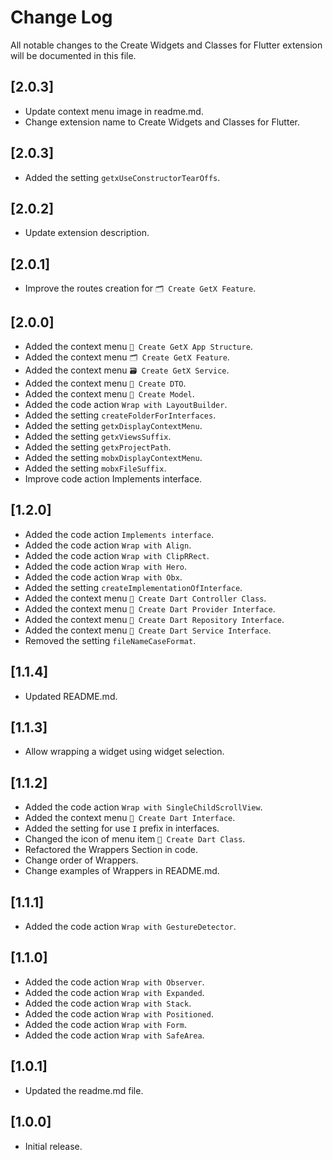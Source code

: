# Change Log

All notable changes to the Create Widgets and Classes for Flutter extension will be documented in this file.

## [2.0.3]

- Update context menu image in readme.md.
- Change extension name to Create Widgets and Classes for Flutter.

## [2.0.3]

- Added the setting `getxUseConstructorTearOffs`.

## [2.0.2]

- Update extension description.

## [2.0.1]

- Improve the routes creation for `🗂️ Create GetX Feature`.

## [2.0.0]

- Added the context menu `📂 Create GetX App Structure`.
- Added the context menu `🗂️ Create GetX Feature`.
- Added the context menu `🗃️ Create GetX Service`.
- Added the context menu `📝 Create DTO`.
- Added the context menu `📝 Create Model`.
- Added the code action `Wrap with LayoutBuilder`.
- Added the setting `createFolderForInterfaces`.
- Added the setting `getxDisplayContextMenu`.
- Added the setting `getxViewsSuffix`.
- Added the setting `getxProjectPath`.
- Added the setting `mobxDisplayContextMenu`.
- Added the setting `mobxFileSuffix`.
- Improve code action Implements interface.

## [1.2.0]

- Added the code action `Implements interface`.
- Added the code action `Wrap with Align`.
- Added the code action `Wrap with ClipRRect`.
- Added the code action `Wrap with Hero`.
- Added the code action `Wrap with Obx`.
- Added the setting `createImplementationOfInterface`.
- Added the context menu `📝 Create Dart Controller Class`.
- Added the context menu `📄 Create Dart Provider Interface`.
- Added the context menu `📄 Create Dart Repository Interface`.
- Added the context menu `📄 Create Dart Service Interface`.
- Removed the setting `fileNameCaseFormat`.

## [1.1.4]

- Updated README.md.

## [1.1.3]

- Allow wrapping a widget using widget selection.

## [1.1.2]

- Added the code action `Wrap with SingleChildScrollView`.
- Added the context menu `📄 Create Dart Interface`.
- Added the setting for use `I` prefix in interfaces.
- Changed the icon of menu item `📝 Create Dart Class`.
- Refactored the Wrappers Section in code.
- Change order of Wrappers.
- Change examples of Wrappers in README.md.

## [1.1.1]

- Added the code action `Wrap with GestureDetector`.

## [1.1.0]

- Added the code action `Wrap with Observer`.
- Added the code action `Wrap with Expanded`.
- Added the code action `Wrap with Stack`.
- Added the code action `Wrap with Positioned`.
- Added the code action `Wrap with Form`.
- Added the code action `Wrap with SafeArea`.

## [1.0.1]

- Updated the readme.md file.

## [1.0.0]

- Initial release.
